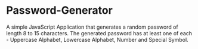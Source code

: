 # Password-Generator
A simple JavaScript Application that generates a random password of length 8 to 15 characters. The generated password has at least one of each - Uppercase Alphabet, Lowercase Alphabet, Number and Special Symbol.
